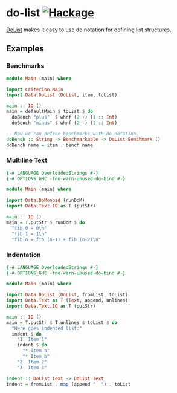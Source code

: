 # do-list [![Hackage][hackage-badge]][hackage]
[DoList] makes it easy to use do notation for defining list structures.

## Examples

### Benchmarks
```haskell
module Main (main) where

import Criterion.Main
import Data.DoList (DoList, item, toList)

main :: IO ()
main = defaultMain $ toList $ do
  doBench "plus"  $ whnf (2 +) (1 :: Int)
  doBench "minus" $ whnf (2 -) (1 :: Int)

-- Now we can define benchmarks with do notation.
doBench :: String -> Benchmarkable -> DoList Benchmark ()
doBench name = item . bench name
```

### Multiline Text
```haskell
{-# LANGUAGE OverloadedStrings #-}
{-# OPTIONS_GHC -fno-warn-unused-do-bind #-}

module Main (main) where

import Data.DoMonoid (runDoM)
import Data.Text.IO as T (putStr)

main :: IO ()
main = T.putStr $ runDoM $ do
  "fib 0 = 0\n"
  "fib 1 = 1\n"
  "fib n = fib (n-1) + fib (n-2)\n"
```

### Indentation
```haskell
{-# LANGUAGE OverloadedStrings #-}
{-# OPTIONS_GHC -fno-warn-unused-do-bind #-}

module Main (main) where

import Data.DoList (DoList, fromList, toList)
import Data.Text as T (Text, append, unlines)
import Data.Text.IO as T (putStr)

main :: IO ()
main = T.putStr $ T.unlines $ toList $ do
  "Here goes indented list:"
  indent $ do
    "1. Item 1"
    indent $ do
      "* Item a"
      "* Item b"
    "2. Item 2"
    "3. Item 3"

indent :: DoList Text -> DoList Text
indent = fromList . map (append "  ") . toList
```

[hackage]: https://hackage.haskell.org/package/do-list
[hackage-badge]: https://img.shields.io/hackage/v/do-list.svg
[DoList]: https://hackage.haskell.org/package/do-list/docs/Data-DoList.html
